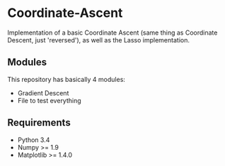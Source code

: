 Coordinate-Ascent
=================
Implementation of a basic Coordinate Ascent (same thing as Coordinate Descent, just 'reversed'), as well as the Lasso implementation.

## Modules
This repository has basically 4 modules:

* Gradient Descent
* File to test everything

## Requirements

* Python 3.4
* Numpy >= 1.9
* Matplotlib >= 1.4.0
